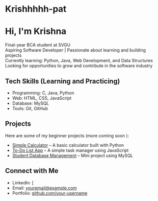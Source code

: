 # Krishhhhh-pat

# Hi, I'm Krishna

 Final-year BCA student at SVGU  
 Aspiring Software Developer | Passionate about learning and building projects  
 Currently learning: Python, Java, Web Development, and Data Structures  
 Looking for opportunities to grow and contribute in the software industry  



## Tech Skills (Learning and Practicing)
- Programming: C, Java, Python  
- Web: HTML, CSS, JavaScript  
- Database: MySQL  
- Tools: Git, GitHub  



##  Projects
Here are some of my beginner projects (more coming soon ):  

- [Simple Calculator](https://github.com/your-username/calculator) – A basic calculator built with Python  
- [To-Do List App](https://github.com/your-username/todo-app) – A simple task manager using JavaScript  
- [Student Database Management](https://github.com/your-username/student-db) – Mini project using MySQL  



##  Connect with Me
- LinkedIn: [ 
- Email: youremail@example.com  
- Portfolio: [github.com/your-username](https://github.com/your-username)
